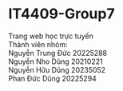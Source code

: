 ﻿# IT4409-Group7
Trang web học trực tuyến  
Thành viên nhóm:  
Nguyễn Trung Đức 20225288  
Nguyễn Nho Dũng 20210221  
Nguyễn Hữu Dũng 20235052  
Phan Đức Dũng 20225294  
